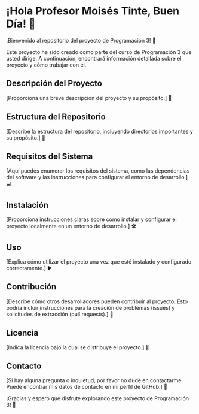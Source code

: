 # ¡Hola Profesor Moisés Tinte, Buen Día! 👋

¡Bienvenido al repositorio del proyecto de Programación 3! 🚀

Este proyecto ha sido creado como parte del curso de Programación 3 que usted dirige. A continuación, encontrará información detallada sobre el proyecto y cómo trabajar con él.

## Descripción del Proyecto

[Proporciona una breve descripción del proyecto y su propósito.] 📝

## Estructura del Repositorio

[Describe la estructura del repositorio, incluyendo directorios importantes y su propósito.] 📁

## Requisitos del Sistema

[Aquí puedes enumerar los requisitos del sistema, como las dependencias del software y las instrucciones para configurar el entorno de desarrollo.] 💻

## Instalación

[Proporciona instrucciones claras sobre cómo instalar y configurar el proyecto localmente en un entorno de desarrollo.] 🛠️

## Uso

[Explica cómo utilizar el proyecto una vez que esté instalado y configurado correctamente.] ▶️

## Contribución

[Describe cómo otros desarrolladores pueden contribuir al proyecto. Esto podría incluir instrucciones para la creación de problemas (issues) y solicitudes de extracción (pull requests).] 🤝

## Licencia

[Indica la licencia bajo la cual se distribuye el proyecto.] 📄

## Contacto

[Si hay alguna pregunta o inquietud, por favor no dude en contactarme. Puede encontrar mis datos de contacto en mi perfil de GitHub.] 📧

¡Gracias y espero que disfrute explorando este proyecto de Programación 3! 🎉
